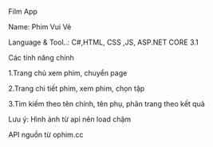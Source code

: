 Film App

Name: Phim Vui Vẻ

Language & Tool..: C#,HTML, CSS ,JS, ASP.NET CORE 3.1 

Các tính năng chính

1.Trang chủ xem phim, chuyển page

2.Trang chi tiết phim, xem phim, chọn tập

3.Tìm kiếm theo tên chính, tên phụ, phân trang theo kết quả

Lưu ý: Hình ảnh từ api nên load chậm

API nguồn từ ophim.cc

